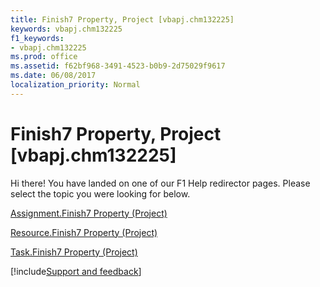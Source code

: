 ```yaml
---
title: Finish7 Property, Project [vbapj.chm132225]
keywords: vbapj.chm132225
f1_keywords:
- vbapj.chm132225
ms.prod: office
ms.assetid: f62bf968-3491-4523-b0b9-2d75029f9617
ms.date: 06/08/2017
localization_priority: Normal
---
```



# Finish7 Property, Project [vbapj.chm132225]

Hi there! You have landed on one of our F1 Help redirector pages. Please select the topic you were looking for below.

[Assignment.Finish7 Property (Project)](https://msdn.microsoft.com/library/80bba55c-67f7-442b-215c-ecdef96b219b%28Office.15%29.aspx)

[Resource.Finish7 Property (Project)](https://msdn.microsoft.com/library/7b4d32ad-f67d-9ec2-47bc-1c1337230256%28Office.15%29.aspx)

[Task.Finish7 Property (Project)](https://msdn.microsoft.com/library/80451dcc-baae-190e-1749-612130f5b80c%28Office.15%29.aspx)

[!include[Support and feedback](~/includes/feedback-boilerplate.md)]